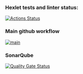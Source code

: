 ### Hexlet tests and linter status:
[![Actions Status](https://github.com/ArturMavlidov/backend-project-46/actions/workflows/hexlet-check.yml/badge.svg)](https://github.com/ArturMavlidov/backend-project-46/actions)
### Main github workflow
[![main](https://github.com/ArturMavlidov/backend-project-46/actions/workflows/main.yml/badge.svg)](https://github.com/ArturMavlidov/backend-project-46/actions/workflows/main.yml)
### SonarQube
[![Quality Gate Status](https://sonarcloud.io/api/project_badges/measure?project=ArturMavlidov_backend-project-46&metric=alert_status)](https://sonarcloud.io/summary/new_code?id=ArturMavlidov_backend-project-46)
